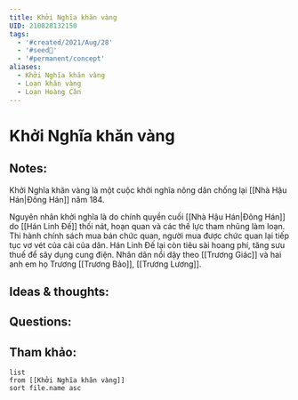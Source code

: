 ```yaml
---
title: Khởi Nghĩa khăn vàng
UID: 210828132150
tags:
  - '#created/2021/Aug/28'
  - '#seed🥜'
  - '#permanent/concept'
aliases:
  - Khởi Nghĩa khăn vàng
  - Loạn khăn vàng
  - Loạn Hoàng Cân
---
```

# Khởi Nghĩa khăn vàng

## Notes:
Khởi Nghĩa khăn vàng là một cuộc khởi nghĩa nông dân chống lại [[Nhà Hậu Hán|Đông Hán]] năm 184.

Nguyên nhân khởi nghĩa là do chính quyền cuối [[Nhà Hậu Hán|Đông Hán]] do [[Hán Linh Đế]] thối nát, hoạn quan và các thế lực tham nhũng làm loạn. Thi hành chính sách mua bán chức quan, người mua được chức quan lại tiếp tục vơ vét của cải của dân. Hán Linh Đế lại còn tiêu sài hoang phí, tăng sưu thuế để sây dụng cung điện.
Nhân dân nổi dậy theo [[Trương Giác]] và hai anh em họ Trương [[Trương Bảo]], [[Trương Lương]].


## Ideas & thoughts:

## Questions:


## Tham khảo:
```dataview
list
from [[Khởi Nghĩa khăn vàng]]
sort file.name asc
```